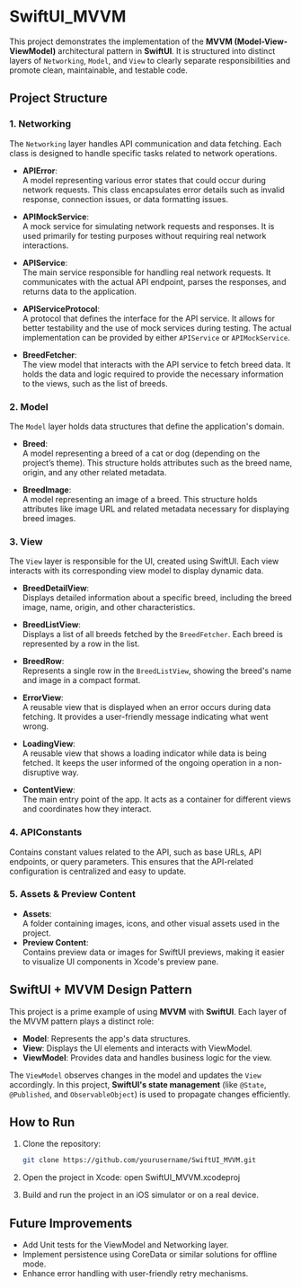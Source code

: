 # SwiftUI_MVVM

This project demonstrates the implementation of the **MVVM (Model-View-ViewModel)** architectural pattern in **SwiftUI**. It is structured into distinct layers of `Networking`, `Model`, and `View` to clearly separate responsibilities and promote clean, maintainable, and testable code.

## Project Structure

### 1. **Networking**
The `Networking` layer handles API communication and data fetching. Each class is designed to handle specific tasks related to network operations.

- **APIError**:  
  A model representing various error states that could occur during network requests. This class encapsulates error details such as invalid response, connection issues, or data formatting issues.

- **APIMockService**:  
  A mock service for simulating network requests and responses. It is used primarily for testing purposes without requiring real network interactions.

- **APIService**:  
  The main service responsible for handling real network requests. It communicates with the actual API endpoint, parses the responses, and returns data to the application.

- **APIServiceProtocol**:  
  A protocol that defines the interface for the API service. It allows for better testability and the use of mock services during testing. The actual implementation can be provided by either `APIService` or `APIMockService`.

- **BreedFetcher**:  
  The view model that interacts with the API service to fetch breed data. It holds the data and logic required to provide the necessary information to the views, such as the list of breeds.

### 2. **Model**
The `Model` layer holds data structures that define the application's domain.

- **Breed**:  
  A model representing a breed of a cat or dog (depending on the project’s theme). This structure holds attributes such as the breed name, origin, and any other related metadata.

- **BreedImage**:  
  A model representing an image of a breed. This structure holds attributes like image URL and related metadata necessary for displaying breed images.

### 3. **View**
The `View` layer is responsible for the UI, created using SwiftUI. Each view interacts with its corresponding view model to display dynamic data.

- **BreedDetailView**:  
  Displays detailed information about a specific breed, including the breed image, name, origin, and other characteristics.

- **BreedListView**:  
  Displays a list of all breeds fetched by the `BreedFetcher`. Each breed is represented by a row in the list.

- **BreedRow**:  
  Represents a single row in the `BreedListView`, showing the breed's name and image in a compact format.

- **ErrorView**:  
  A reusable view that is displayed when an error occurs during data fetching. It provides a user-friendly message indicating what went wrong.

- **LoadingView**:  
  A reusable view that shows a loading indicator while data is being fetched. It keeps the user informed of the ongoing operation in a non-disruptive way.

- **ContentView**:  
  The main entry point of the app. It acts as a container for different views and coordinates how they interact.

### 4. **APIConstants**
Contains constant values related to the API, such as base URLs, API endpoints, or query parameters. This ensures that the API-related configuration is centralized and easy to update.

### 5. **Assets & Preview Content**
- **Assets**:  
  A folder containing images, icons, and other visual assets used in the project.
- **Preview Content**:  
  Contains preview data or images for SwiftUI previews, making it easier to visualize UI components in Xcode's preview pane.

## SwiftUI + MVVM Design Pattern

This project is a prime example of using **MVVM** with **SwiftUI**. Each layer of the MVVM pattern plays a distinct role:

- **Model**: Represents the app's data structures.
- **View**: Displays the UI elements and interacts with ViewModel.
- **ViewModel**: Provides data and handles business logic for the view.

The `ViewModel` observes changes in the model and updates the `View` accordingly. In this project, **SwiftUI's state management** (like `@State`, `@Published`, and `ObservableObject`) is used to propagate changes efficiently.

## How to Run

1. Clone the repository:
   ```bash
   git clone https://github.com/yourusername/SwiftUI_MVVM.git
2. Open the project in Xcode:
  open SwiftUI_MVVM.xcodeproj
  
3. Build and run the project in an iOS simulator or on a real device.

## Future Improvements
- Add Unit tests for the ViewModel and Networking layer.
- Implement persistence using CoreData or similar solutions for offline mode.
- Enhance error handling with user-friendly retry mechanisms.



